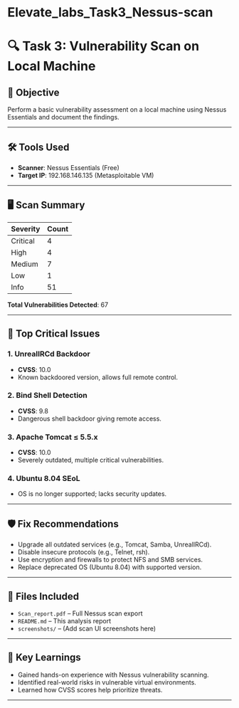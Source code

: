 # Elevate_labs_Task3_Nessus-scan
# 🔍 Task 3: Vulnerability Scan on Local Machine

## 📌 Objective
Perform a basic vulnerability assessment on a local machine using Nessus Essentials and document the findings.

---

## 🛠️ Tools Used
- **Scanner**: Nessus Essentials (Free)
- **Target IP**: 192.168.146.135 (Metasploitable VM)

---

## 🖥️ Scan Summary

| Severity | Count |
|----------|-------|
| Critical | 4     |
| High     | 4     |
| Medium   | 7     |
| Low      | 1     |
| Info     | 51    |

**Total Vulnerabilities Detected**: 67

---

## 🚨 Top Critical Issues

### 1. **UnrealIRCd Backdoor**
- **CVSS**: 10.0
- Known backdoored version, allows full remote control.

### 2. **Bind Shell Detection**
- **CVSS**: 9.8
- Dangerous shell backdoor giving remote access.

### 3. **Apache Tomcat ≤ 5.5.x**
- **CVSS**: 10.0
- Severely outdated, multiple critical vulnerabilities.

### 4. **Ubuntu 8.04 SEoL**
- OS is no longer supported; lacks security updates.

---

## 🛡️ Fix Recommendations

- Upgrade all outdated services (e.g., Tomcat, Samba, UnrealIRCd).
- Disable insecure protocols (e.g., Telnet, rsh).
- Use encryption and firewalls to protect NFS and SMB services.
- Replace deprecated OS (Ubuntu 8.04) with supported version.

---

## 📎 Files Included

- `Scan_report.pdf` – Full Nessus scan export
- `README.md` – This analysis report
- `screenshots/` – (Add scan UI screenshots here)

---

## 🧠 Key Learnings

- Gained hands-on experience with Nessus vulnerability scanning.
- Identified real-world risks in vulnerable virtual environments.
- Learned how CVSS scores help prioritize threats.

---
